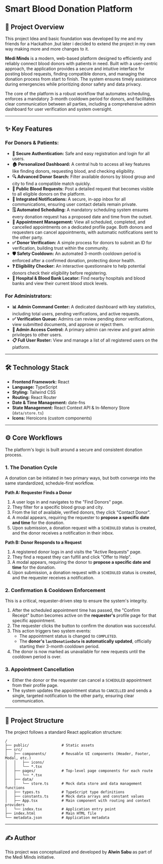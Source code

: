 # Smart Blood Donation Platform



## 📖 Project Overview
This project Idea  and basic foundation was developed by me and my friends for a Hackathon ,but later i decided to extend the project in my own way making more and more changes to it.

**Medi Minds** is a modern, web-based platform designed to efficiently and reliably connect blood donors with patients in need. Built with a user-centric approach, the application provides a secure and intuitive interface for posting blood requests, finding compatible donors, and managing the donation process from start to finish. The system ensures timely assistance during emergencies while prioritizing donor safety and data privacy.

The core of the platform is a robust workflow that automates scheduling, enforces a mandatory 3-month cooldown period for donors, and facilitates clear communication between all parties, including a comprehensive admin dashboard for user verification and system oversight.

---

## ✨ Key Features

### For Donors & Patients:
*   **👤 Secure Authentication:** Safe and easy registration and login for all users.
*   **🏠 Personalized Dashboard:** A central hub to access all key features like finding donors, requesting blood, and checking eligibility.
*   **🔍 Advanced Donor Search:** Filter available donors by blood group and city to find a compatible match quickly.
*   **📢 Public Blood Requests:** Post a detailed request that becomes visible to all eligible donors on the platform.
*   **💬 Integrated Notifications:** A secure, in-app inbox for all communications, ensuring user contact details remain private.
*   **🗓️ Automated Scheduling:** A mandatory scheduling system ensures every donation request has a proposed date and time from the outset.
*   **🔄 Appointment Management:** View all scheduled, completed, and cancelled appointments on a dedicated profile page. Both donors and requesters can cancel appointments, with automatic notifications sent to the other party.
*   **✅ Donor Verification:** A simple process for donors to submit an ID for verification, building trust within the community.
*   **🛡️ Safety Cooldown:** An automated 3-month cooldown period is enforced after a confirmed donation, protecting donor health.
*   **❓ Eligibility Checker:** An interactive questionnaire to help potential donors check their eligibility before registering.
*   **🏥 Hospital & Blood Bank Locator:** Find nearby hospitals and blood banks and view their current blood stock levels.

### For Administrators:
*   **📊 Admin Command Center:** A dedicated dashboard with key statistics, including total users, pending verifications, and active requests.
*   **✅ Verification Queue:** Admins can review pending donor verifications, view submitted documents, and approve or reject them.
*   **👑 Admin Access Control:** A primary admin can review and grant admin privileges to other users.
*   **📋 Full User Roster:** View and manage a list of all registered users on the platform.

---

## 🛠️ Technology Stack

*   **Frontend Framework:** React
*   **Language:** TypeScript
*   **Styling:** Tailwind CSS
*   **Routing:** React Router
*   **Date & Time Management:** date-fns
*   **State Management:** React Context API & In-Memory Store (`data/store.ts`)
*   **Icons:** Heroicons (custom components)

---

## ⚙️ Core Workflows

The platform's logic is built around a secure and consistent donation process.

### 1. The Donation Cycle

A donation can be initiated in two primary ways, but both converge into the same standardized, schedule-first workflow.

**Path A: Requester Finds a Donor**
1.  A user logs in and navigates to the "Find Donors" page.
2.  They filter for a specific blood group and city.
3.  From the list of available, verified donors, they click "Contact Donor".
4.  A modal appears, requiring the requester to **propose a specific date and time** for the donation.
5.  Upon submission, a donation request with a `SCHEDULED` status is created, and the donor receives a notification in their inbox.

**Path B: Donor Responds to a Request**
1.  A registered donor logs in and visits the "Active Requests" page.
2.  They find a request they can fulfill and click "Offer to Help".
3.  A modal appears, requiring the donor to **propose a specific date and time** for the donation.
4.  Upon submission, a donation request with a `SCHEDULED` status is created, and the requester receives a notification.

### 2. Confirmation & Cooldown Enforcement

This is a critical, requester-driven step to ensure the system's integrity.
1.  After the scheduled appointment time has passed, the "Confirm Receipt" button becomes active on the **requester's** profile page for that specific appointment.
2.  The requester clicks the button to confirm the donation was successful.
3.  This action triggers two system events:
    *   The appointment status is changed to `COMPLETED`.
    *   The **donor's `lastDonationDate` is automatically updated**, officially starting their 3-month cooldown period.
4.  The donor is now marked as unavailable for new requests until the cooldown period is over.

### 3. Appointment Cancellation
*   Either the donor or the requester can cancel a `SCHEDULED` appointment from their profile page.
*   The system updates the appointment status to `CANCELLED` and sends a single, targeted notification to the other party, ensuring clear communication.

---

## 📂 Project Structure

The project follows a standard React application structure:

```
/
├── public/               # Static assets
├── src/
│   ├── components/       # Reusable UI components (Header, Footer, Modal, etc.)
│   │   ├── icons/
│   │   └── *.tsx
│   ├── pages/            # Top-level page components for each route
│   │   └── *.tsx
│   ├── data/
│   │   └── store.ts      # Mock data store and data management functions
│   ├── types.ts          # TypeScript type definitions
│   ├── constants.ts      # Mock data arrays and constant values
│   ├── App.tsx           # Main component with routing and context providers
│   └── index.tsx         # Application entry point
├── index.html            # Main HTML file
└── metadata.json         # Application metadata
```

---

## ✍️ Author
This project was conceptualized and developed by **Alwin Sabu** as part of the Medi Minds initiative.

